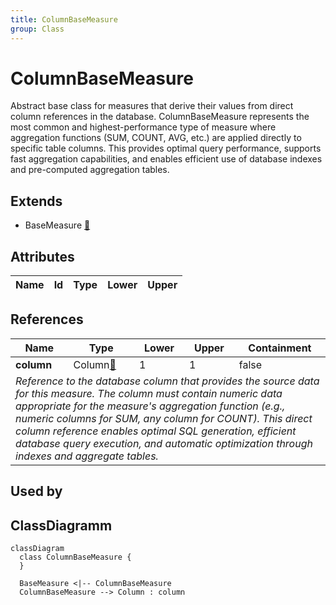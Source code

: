 ```yaml
---
title: ColumnBaseMeasure
group: Class
---
```


# ColumnBaseMeasure<a name="class-columnbasemeasure"></a>

Abstract base class for measures that derive their values from direct column references in the database. ColumnBaseMeasure represents the most common and highest-performance type of measure where aggregation functions (SUM, COUNT, AVG, etc.) are applied directly to specific table columns. This provides optimal query performance, supports fast aggregation capabilities, and enables efficient use of database indexes and pre-computed aggregation tables.
## Extends
- BaseMeasure [🔗](./class-BaseMeasure)
## Attributes

<table>
  <thead>
    <tr>
      <th>Name</th>
      <th>Id</th>
      <th>Type</th>
      <th>Lower</th>
      <th>Upper</th>
    </tr>
  </thead>
  <tbody>
  </tbody>
</table>

## References

<table>
  <thead>
    <tr>
      <th>Name</th>
      <th>Type</th>
      <th>Lower</th>
      <th>Upper</th>
      <th>Containment</th>
    </tr>
  </thead>
  <tbody>
    <tr>
      <td><strong>column</strong></td>
      <td>Column<a href="./class-Column">🔗</a></td>
      <td>1</td>
      <td>1</td>
      <td>false</td>
    </tr>
    <tr>
      <td colspan="5"><em>Reference to the database column that provides the source data for this measure. The column must contain numeric data appropriate for the measure's aggregation function (e.g., numeric columns for SUM, any column for COUNT). This direct column reference enables optimal SQL generation, efficient database query execution, and automatic optimization through indexes and aggregate tables.</em></td>
    </tr>
  </tbody>
</table>



## Used by


## ClassDiagramm

```mermaid
classDiagram
  class ColumnBaseMeasure {
  }

  BaseMeasure <|-- ColumnBaseMeasure
  ColumnBaseMeasure --> Column : column

```
